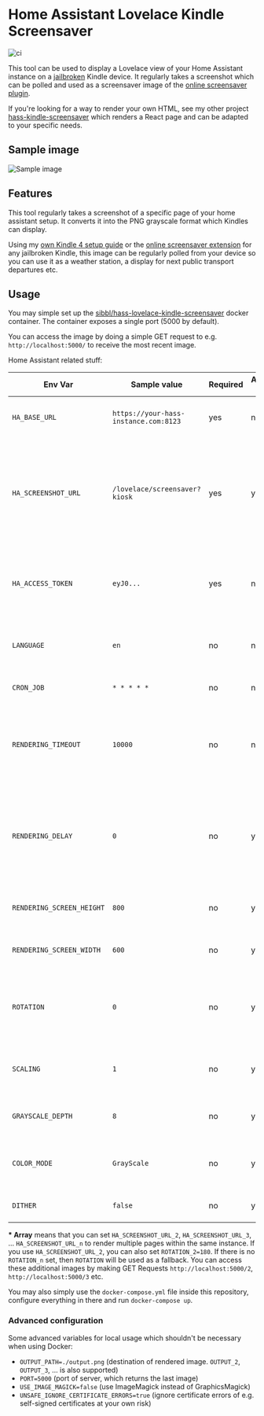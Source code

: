 # Home Assistant Lovelace Kindle Screensaver

![ci](https://github.com/sibbl/hass-lovelace-kindle-screensaver/workflows/ci/badge.svg)

This tool can be used to display a Lovelace view of your Home Assistant instance on a [jailbroken](https://www.mobileread.com/forums/showthread.php?t=320564) Kindle device. It regularly takes a screenshot which can be polled and used as a screensaver image of the [online screensaver plugin](https://www.mobileread.com/forums/showthread.php?t=236104).

If you're looking for a way to render your own HTML, see my other project [hass-kindle-screensaver](https://github.com/sibbl/hass-kindle-screensaver) which renders a React page and can be adapted to your specific needs.

## Sample image

![Sample image](https://raw.githubusercontent.com/sibbl/hass-lovelace-kindle-screensaver/main/assets/sample.png)

## Features

This tool regularly takes a screenshot of a specific page of your home assistant setup. It converts it into the PNG grayscale format which Kindles can display.

Using my [own Kindle 4 setup guide](https://github.com/sibbl/hass-lovelace-kindle-4) or the [online screensaver extension](https://www.mobileread.com/forums/showthread.php?t=236104) for any jailbroken Kindle, this image can be regularly polled from your device so you can use it as a weather station, a display for next public transport departures etc.

## Usage

You may simple set up the [sibbl/hass-lovelace-kindle-screensaver](https://hub.docker.com/r/sibbl/hass-lovelace-kindle-screensaver) docker container. The container exposes a single port (5000 by default).

You can access the image by doing a simple GET request to e.g. `http://localhost:5000/` to receive the most recent image.

Home Assistant related stuff:

| Env Var                   | Sample value                          | Required | Array?\* | Description                                                                                                                                             |
| ------------------------- | ------------------------------------- | -------- | -------- | ------------------------------------------------------------------------------------------------------------------------------------------------------- |
| `HA_BASE_URL`             | `https://your-hass-instance.com:8123` | yes      | no       | Base URL of your home assistant instance                                                                                                                |
| `HA_SCREENSHOT_URL`       | `/lovelace/screensaver?kiosk`         | yes      | yes      | Relative URL to take screenshot of (btw, the `?kiosk` parameter hides the nav bar using the [kiosk mode](https://github.com/maykar/kiosk-mode) project) |
| `HA_ACCESS_TOKEN`         | `eyJ0...`                             | yes      | no       | Long-lived access token from Home Assistant, see [official docs](https://developers.home-assistant.io/docs/auth_api/#long-lived-access-token)           |
| `LANGUAGE`                | `en`                                  | no       | no       | Language to set in browser and home assistant                                                                                                           |
| `CRON_JOB`                | `* * * * *`                           | no       | no       | How often to take screenshot                                                                                                                            |
| `RENDERING_TIMEOUT`       | `10000`                               | no       | no       | Timeout of render process, helpful if your HASS instance might be down                                                                                  |
| `RENDERING_DELAY`         | `0`                                   | no       | yes      | how long to wait between navigating to the page and taking the screenshot, in milliseconds                                                              |
| `RENDERING_SCREEN_HEIGHT` | `800`                                 | no       | yes      | Height of your kindle screen resolution                                                                                                                 |
| `RENDERING_SCREEN_WIDTH`  | `600`                                 | no       | yes      | Width of your kindle screen resolution                                                                                                                  |
| `ROTATION`                | `0`                                   | no       | yes      | Rotation of image in degrees, e.g. use 90 or 270 to render in landscape                                                                                 |
| `SCALING`                 | `1`                                   | no       | yes      | Scaling factor, e.g. `1.5` to zoom in or `0.75` to zoom out                                                                                             |
| `GRAYSCALE_DEPTH`         | `8`                                   | no       | yes      | Ggrayscale bit depth your kindle supports                                                                                                               |
| `COLOR_MODE`              | `GrayScale`                           | no       | yes      | ColorMode to use, ex: `GrayScale`, or `TrueColor`.                                                                                                      |
| `DITHER`                  | `false`                               | no       | yes      | Apply a dither to the images.                                                                                                                           |

**\* Array** means that you can set `HA_SCREENSHOT_URL_2`, `HA_SCREENSHOT_URL_3`, ... `HA_SCREENSHOT_URL_n` to render multiple pages within the same instance.
If you use `HA_SCREENSHOT_URL_2`, you can also set `ROTATION_2=180`. If there is no `ROTATION_n` set, then `ROTATION` will be used as a fallback.
You can access these additional images by making GET Requests `http://localhost:5000/2`, `http://localhost:5000/3` etc.

You may also simply use the `docker-compose.yml` file inside this repository, configure everything in there and run `docker-compose up`.

### Advanced configuration

Some advanced variables for local usage which shouldn't be necessary when using Docker:

- `OUTPUT_PATH=./output.png` (destination of rendered image. `OUTPUT_2`, `OUTPUT_3`, ... is also supported)
- `PORT=5000` (port of server, which returns the last image)
- `USE_IMAGE_MAGICK=false` (use ImageMagick instead of GraphicsMagick)
- `UNSAFE_IGNORE_CERTIFICATE_ERRORS=true` (ignore certificate errors of e.g. self-signed certificates at your own risk)
